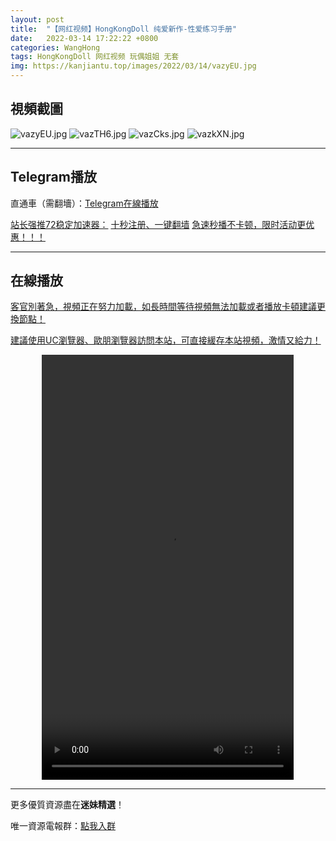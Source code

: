 ```yaml
---
layout: post
title:  "【网红视频】HongKongDoll 纯爱新作-性爱练习手册"
date:   2022-03-14 17:22:22 +0800
categories: WangHong
tags: HongKongDoll 网红视频 玩偶姐姐 无套
img: https://kanjiantu.top/images/2022/03/14/vazyEU.jpg
---
```



## 視頻截圖

![vazyEU.jpg](https://kanjiantu.top/images/2022/03/14/vazyEU.jpg)
![vazTH6.jpg](https://kanjiantu.top/images/2022/03/14/vazTH6.jpg)
![vazCks.jpg](https://kanjiantu.top/images/2022/03/14/vazCks.jpg)
![vazkXN.jpg](https://kanjiantu.top/images/2022/03/14/vazkXN.jpg)

* * *
## Telegram播放

直通車（需翻墻）：[Telegram在線播放](https://t.me/mimeijingxuan/32)

<u>站长强推72稳定加速器：</u> [十秒注册、一键翻墙](https://www.mimei.blog/skip/vpn.html)
<u>急速秒播不卡顿，限时活动更优惠！！！</u>
* * *
## 在線播放
<u>客官別著急，視頻正在努力加載，如長時間等待視頻無法加載或者播放卡頓建議更換節點！</u>

<u>建議使用UC瀏覽器、歐朋瀏覽器訪問本站，可直接緩存本站視頻，激情又給力！</u>
<center><video src="https://cdn.publer.io/uploads/videos/6247fbe5db279736bfa815a6/f520b7e5e8a795effeb9df6b086f2df5.mp4" width="80%" height="680px" controls="controls"></video></center>


* * *
更多優質資源盡在**迷妹精選**！

唯一資源電報群：[點我入群](https://t.me/mimeijingxuan)


